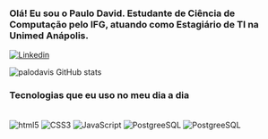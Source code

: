 ### Olá! Eu sou o Paulo David. Estudante de Ciência de Computação pelo IFG, atuando como Estagiário de TI na Unimed Anápolis.

[![Linkedin](https://img.shields.io/badge/LinkedIn-0077B5?style=for-the-badge&logo=linkedin&logoColor=white)](https://www.linkedin.com/in/paulo-david-317247180)

![palodavis GitHub stats](https://github-readme-stats.vercel.app/api?username=palodavis&show_icons=true&theme=dracula)

### Tecnologias que eu uso no meu dia a dia

<div style="display: inline_block"><br/>

<img align="center" alt="html5" src="https://img.shields.io/badge/HTML5-E34F26?style=for-the-badge&logo=html5&logoColor=white"/>

<img align="center" alt="CSS3" src="https://img.shields.io/badge/CSS3-1572B6?style=for-the-badge&logo=css3&logoColor=white"/>

<img align="center" alt="JavaScript" src="https://img.shields.io/badge/JavaScript-323330?style=for-the-badge&logo=javascript&logoColor=F7DF1E"/>

<img align="center" alt="PostgreeSQL" src="https://img.shields.io/badge/PostgreSQL-316192?style=for-the-badge&logo=postgresql&logoColor=white"/>

<img align="center" alt="PostgreeSQL" src="https://img.shields.io/badge/MySQL-00000F?style=for-the-badge&logo=mysql&logoColor=white"/>
</div>

<br>

